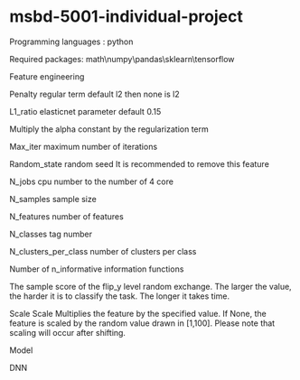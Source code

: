 # msbd-5001-individual-project
Programming languages : python

Required packages: math\numpy\pandas\sklearn\tensorflow

Feature engineering

Penalty regular term default l2 then none is l2

L1_ratio elasticnet parameter default 0.15

Multiply the alpha constant by the regularization term

Max_iter maximum number of iterations

Random_state random seed It is recommended to remove this feature

N_jobs cpu number to the number of 4 core

N_samples sample size

N_features number of features

N_classes tag number

N_clusters_per_class number of clusters per class

Number of n_informative information functions

The sample score of the flip_y level random exchange. The larger the value, the harder it is to classify the task. The longer it takes time.

Scale Scale Multiplies the feature by the specified value. If None, the feature is scaled by the random value drawn in [1,100]. Please note that scaling will occur after shifting.

Model

DNN
